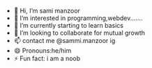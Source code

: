 - 👋 Hi, I’m sami manzoor
- 👀 I’m interested in programming,webdev.......
- 🌱 I’m currently starting to learn basics 
- 💞️ I’m looking to collaborate for mutual growth
- 📫 contact me @sammi.manzoor ig
- 😄 Pronouns:he/him
- ⚡ Fun fact: i am a noob

<!---
sami7264cap/sami7264cap is a ✨ special ✨ repository because its `README.md` (this file) appears on your GitHub profile.
You can click the Preview link to take a look at your changes.
--->
